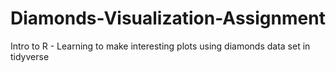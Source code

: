 # Diamonds-Visualization-Assignment
Intro to R - Learning to make interesting plots using diamonds data set in tidyverse

